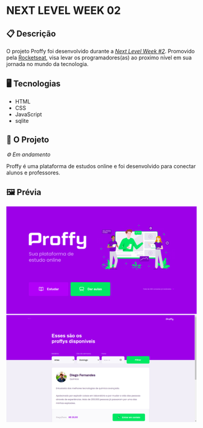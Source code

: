 # NEXT LEVEL WEEK 02

## 📋 Descrição

O projeto Proffy foi desenvolvido durante a [*Next Level Week #2*](https://nextlevelweek.com/inscricao/2). Promovido pela [Rocketseat](https://rocketseat.com.br/), visa levar os programadores(as) ao proximo nível em sua jornada no mundo da tecnologia. 

## 🖥️ Tecnologias

- HTML
- CSS
- JavaScript
- sqlite


## 🎨 O Projeto
*⚙ Em andamento*

Proffy é uma plataforma de estudos online e foi desenvolvido para conectar alunos e professores. 


## 🖼️ Prévia

![](https://github.com/gabriela-ogoncalves/nlw2-proffy/blob/master/imagensDoProjeto/01.png)
![](https://github.com/gabriela-ogoncalves/nlw2-proffy/blob/master/imagensDoProjeto/02.png)
